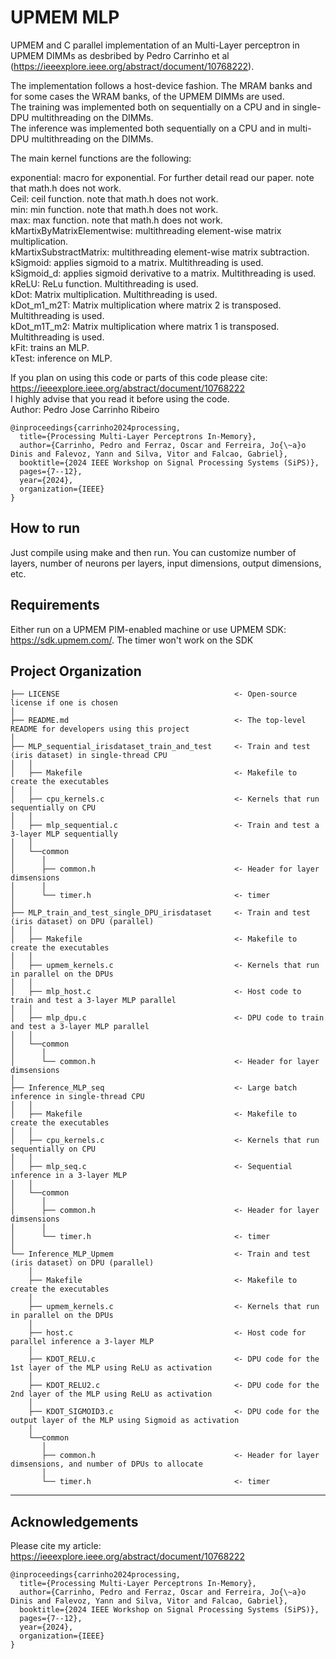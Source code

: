 # UPMEM MLP



UPMEM and C parallel implementation of an Multi-Layer perceptron in UPMEM DIMMs as desbribed by Pedro Carrinho et al (https://ieeexplore.ieee.org/abstract/document/10768222).

The implementation follows a host-device fashion. The MRAM banks and for some cases the WRAM banks, of the UPMEM DIMMs are used.  
The training was implemented both on sequentially on a CPU and in single-DPU multithreading on the DIMMs.  
The inference was implemented both sequentially on a CPU and in multi-DPU multithreading on the DIMMs.  

The main kernel functions are the following:

exponential: macro for exponential. For further detail read our paper. note that math.h does not work.  
Ceil: ceil function. note that math.h does not work.  
min: min function. note that math.h does not work.  
max: max function. note that math.h does not work.  
kMartixByMatrixElementwise: multithreading element-wise matrix multiplication.  
kMartixSubstractMatrix: multithreading element-wise matrix subtraction.  
kSigmoid: applies sigmoid to a matrix. Multithreading is used.  
kSigmoid_d: applies sigmoid derivative to a matrix. Multithreading is used.  
kReLU: ReLu function. Multithreading is used.  
kDot: Matrix multiplication. Multithreading is used.  
kDot_m1_m2T: Matrix multiplication where matrix 2 is transposed. Multithreading is used.  
kDot_m1T_m2: Matrix multiplication where matrix 1 is transposed. Multithreading is used.  
kFit: trains an MLP.  
kTest: inference on MLP.  

If you plan on using this code or parts of this code please cite: https://ieeexplore.ieee.org/abstract/document/10768222  
I highly advise that you read it before using the code.  
Author: Pedro Jose Carrinho Ribeiro  

```
@inproceedings{carrinho2024processing,
  title={Processing Multi-Layer Perceptrons In-Memory},
  author={Carrinho, Pedro and Ferraz, Oscar and Ferreira, Jo{\~a}o Dinis and Falevoz, Yann and Silva, Vitor and Falcao, Gabriel},
  booktitle={2024 IEEE Workshop on Signal Processing Systems (SiPS)},
  pages={7--12},
  year={2024},
  organization={IEEE}
}
```

## How to run

Just compile using make and then run. You can customize number of layers, number of neurons per layers, input dimensions, output dimensions, etc.

## Requirements

Either run on a UPMEM PIM-enabled machine or use UPMEM SDK: https://sdk.upmem.com/. The timer won't work on the SDK

## Project Organization

```
├── LICENSE                                       <- Open-source license if one is chosen
│
├── README.md                                     <- The top-level README for developers using this project
│
├── MLP_sequential_irisdataset_train_and_test     <- Train and test (iris dataset) in single-thread CPU     
│   │
│   ├── Makefile                                  <- Makefile to create the executables
│   │
│   ├── cpu_kernels.c                             <- Kernels that run sequentially on CPU
│   │
│   ├── mlp_sequential.c                          <- Train and test a 3-layer MLP sequentially
│   │
│   └──common
│      │
│      ├── common.h                               <- Header for layer dimsensions
│      │
│      └── timer.h                                <- timer
│
├── MLP_train_and_test_single_DPU_irisdataset     <- Train and test (iris dataset) on DPU (parallel)
│   │
│   ├── Makefile                                  <- Makefile to create the executables
│   │
│   ├── upmem_kernels.c                           <- Kernels that run in parallel on the DPUs
│   │
│   ├── mlp_host.c                                <- Host code to train and test a 3-layer MLP parallel
│   │
│   ├── mlp_dpu.c                                 <- DPU code to train and test a 3-layer MLP parallel
│   │
│   └──common
│      │
│      └── common.h                               <- Header for layer dimsensions
│
├── Inference_MLP_seq                             <- Large batch inference in single-thread CPU     
│   │
│   ├── Makefile                                  <- Makefile to create the executables
│   │
│   ├── cpu_kernels.c                             <- Kernels that run sequentially on CPU
│   │
│   ├── mlp_seq.c                                 <- Sequential inference in a 3-layer MLP
│   │
│   └──common
│      │
│      ├── common.h                               <- Header for layer dimsensions
│      │
│      └── timer.h                                <- timer
│
└── Inference_MLP_Upmem                           <- Train and test (iris dataset) on DPU (parallel)
    │
    ├── Makefile                                  <- Makefile to create the executables
    │
    ├── upmem_kernels.c                           <- Kernels that run in parallel on the DPUs
    │
    ├── host.c                                    <- Host code for parallel inference a 3-layer MLP
    │
    ├── KDOT_RELU.c                               <- DPU code for the 1st layer of the MLP using ReLU as activation
    │
    ├── KDOT_RELU2.c                              <- DPU code for the 2nd layer of the MLP using ReLU as activation
    │
    ├── KDOT_SIGMOID3.c                           <- DPU code for the output layer of the MLP using Sigmoid as activation
    │
    └──common
       │
       ├── common.h                               <- Header for layer dimsensions, and number of DPUs to allocate
       │     
       └── timer.h                                <- timer
```

--------

## Acknowledgements

Please cite my article: https://ieeexplore.ieee.org/abstract/document/10768222

```
@inproceedings{carrinho2024processing,
  title={Processing Multi-Layer Perceptrons In-Memory},
  author={Carrinho, Pedro and Ferraz, Oscar and Ferreira, Jo{\~a}o Dinis and Falevoz, Yann and Silva, Vitor and Falcao, Gabriel},
  booktitle={2024 IEEE Workshop on Signal Processing Systems (SiPS)},
  pages={7--12},
  year={2024},
  organization={IEEE}
}
```
